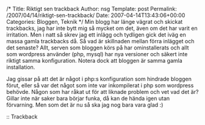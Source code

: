 /*
 Title: Riktigt sen trackback
 Author: nsg
 Template: post
 Permalink: /2007/04/14/riktigt-sen-trackback/
 Date: 2007-04-14T13:43:06+00:00
 Categories: Bloggen, Teknik
*/
Min blogg har länge vägrat och skickat trackbacks, jag har inte bytt mig så mycket om det, även om det har varit en irritation. Men i natt så skrev jag ett inlägg och tydligen gick det iväg en massa gamla trackbacks då. Så vad är skillnaden mellan förra inlägget och det senaste? Allt, serven som bloggen körs på har ominstallerats och allt som wordpress använder (php, mysql) har nya versioner och säkert inte riktigt samma konfiguration. Notera dock att bloggen är samma gamla installation.

Jag gissar på att det är något i php:s konfiguration som hindrade bloggen förut, eller så var det något som inte var inkompilerat i php som wordpress behövde. Någon som har råkat ut för att liknade problem och vet vad det är? Gillar inte när saker bara börjar funka, då kan de hända igen utan förvarning. Men som det är nu så ska jag nog bara vara glad :) 

:: Trackback

<small></small>